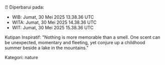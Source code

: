 ⏰ Diperbarui pada:
- WIB: Jumat, 30 Mei 2025 13.38.36 UTC
- WITA: Jumat, 30 Mei 2025 14.38.36 UTC
- WIT: Jumat, 30 Mei 2025 15.38.36 UTC

Kutipan Inspiratif:
"Nothing is more memorable than a smell. One scent can be unexpected, momentary and fleeting, yet conjure up a childhood summer beside a lake in the mountains."


Kategori: nature

